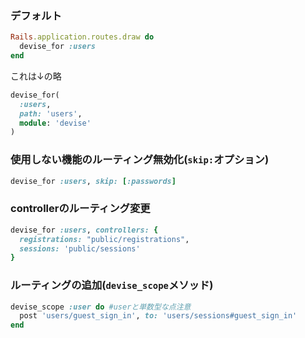### デフォルト
```config/routes.rb
Rails.application.routes.draw do
  devise_for :users
end
```

これは↓の略
```config/routes.rb
devise_for(
  :users,
  path: 'users',
  module: 'devise'
)
```

### 使用しない機能のルーティング無効化(`skip:`オプション)
```config/routes.rb
devise_for :users, skip: [:passwords]
```

### controllerのルーティング変更
```config/routes.rb
devise_for :users, controllers: {  
  registrations: "public/registrations",
  sessions: 'public/sessions'
}
```

### ルーティングの追加(`devise_scope`メソッド)
```config/routes.rb
devise_scope :user do #userと単数型な点注意
  post 'users/guest_sign_in', to: 'users/sessions#guest_sign_in'
end
```
